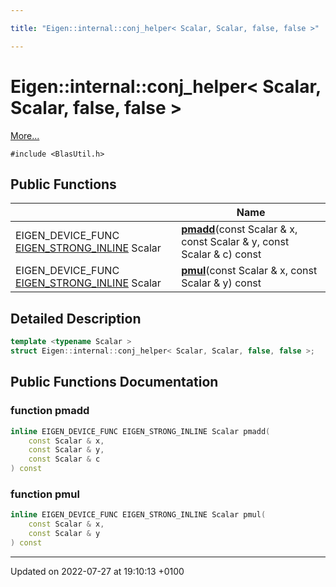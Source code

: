 ```yaml
---

title: "Eigen::internal::conj_helper< Scalar, Scalar, false, false >"

---
```


# Eigen::internal::conj_helper< Scalar, Scalar, false, false >



 [More...](#detailed-description)


`#include <BlasUtil.h>`

## Public Functions

|                | Name           |
| -------------- | -------------- |
| EIGEN_DEVICE_FUNC <a href="http://example.org/files/macros_8h/#define-eigen-strong-inline">EIGEN_STRONG_INLINE</a> Scalar | **[pmadd](http://example.org/classes/structeigen_1_1internal_1_1conj__helper_3_01scalar_00_01scalar_00_01false_00_01false_01_4/#function-pmadd)**(const Scalar & x, const Scalar & y, const Scalar & c) const |
| EIGEN_DEVICE_FUNC <a href="http://example.org/files/macros_8h/#define-eigen-strong-inline">EIGEN_STRONG_INLINE</a> Scalar | **[pmul](http://example.org/classes/structeigen_1_1internal_1_1conj__helper_3_01scalar_00_01scalar_00_01false_00_01false_01_4/#function-pmul)**(const Scalar & x, const Scalar & y) const |

## Detailed Description

```cpp
template <typename Scalar >
struct Eigen::internal::conj_helper< Scalar, Scalar, false, false >;
```

## Public Functions Documentation

### function pmadd

```cpp
inline EIGEN_DEVICE_FUNC EIGEN_STRONG_INLINE Scalar pmadd(
    const Scalar & x,
    const Scalar & y,
    const Scalar & c
) const
```


### function pmul

```cpp
inline EIGEN_DEVICE_FUNC EIGEN_STRONG_INLINE Scalar pmul(
    const Scalar & x,
    const Scalar & y
) const
```


-------------------------------

Updated on 2022-07-27 at 19:10:13 +0100
